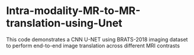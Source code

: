# Intra-modality-MR-to-MR-translation-using-Unet
This code demonstrates a CNN U-NET using BRATS-2018 imaging dataset to perform end-to-end image translation across different MRI contrasts
